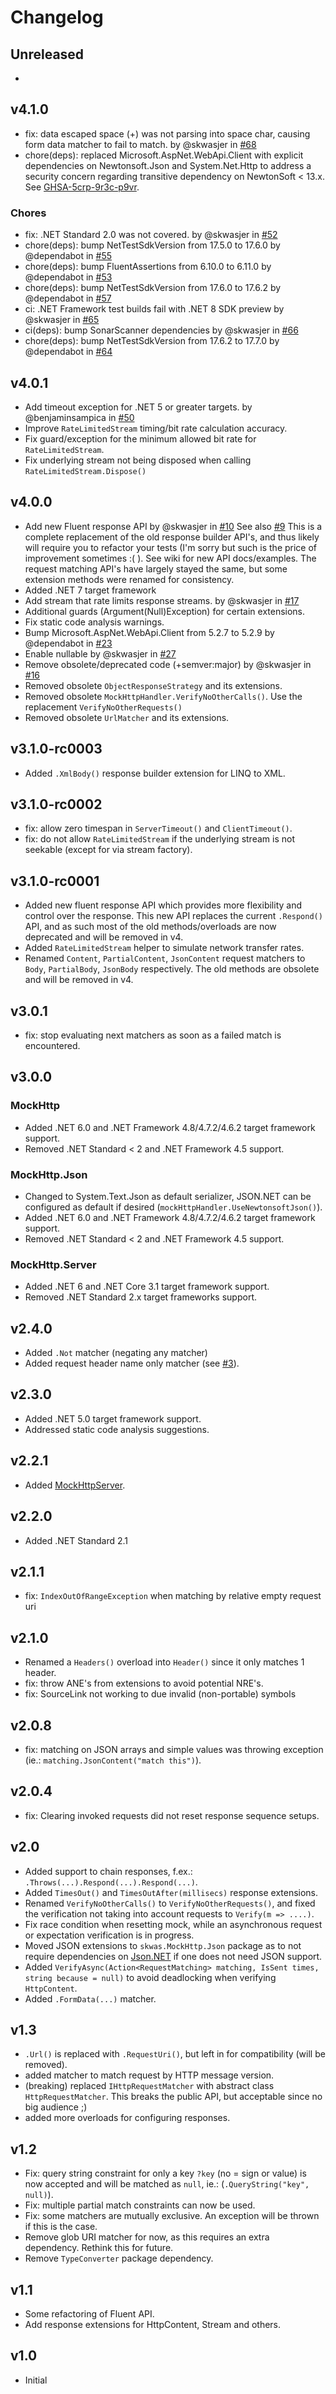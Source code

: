 # Changelog

## Unreleased

-

## v4.1.0

- fix: data escaped space (+) was not parsing into space char, causing form data matcher to fail to match. by @skwasjer in [#68](https://github.com/skwasjer/MockHttp/pull/68)
- chore(deps): replaced Microsoft.AspNet.WebApi.Client with explicit dependencies on Newtonsoft.Json and System.Net.Http to address a security concern regarding transitive dependency on NewtonSoft < 13.x. See  [GHSA-5crp-9r3c-p9vr](https://github.com/advisories/GHSA-5crp-9r3c-p9vr).

### Chores

- fix: .NET Standard 2.0 was not covered.  by @skwasjer in [#52](https://github.com/skwasjer/MockHttp/pull/52)
- chore(deps): bump NetTestSdkVersion from 17.5.0 to 17.6.0 by @dependabot in [#55](https://github.com/skwasjer/MockHttp/pull/55)
- chore(deps): bump FluentAssertions from 6.10.0 to 6.11.0 by @dependabot in [#53](https://github.com/skwasjer/MockHttp/pull/53)
- chore(deps): bump NetTestSdkVersion from 17.6.0 to 17.6.2 by @dependabot in [#57](https://github.com/skwasjer/MockHttp/pull/57)
- ci: .NET Framework test builds fail with .NET 8 SDK preview by @skwasjer in [#65](https://github.com/skwasjer/MockHttp/pull/65)
- ci(deps): bump SonarScanner dependencies by @skwasjer in [#66](https://github.com/skwasjer/MockHttp/pull/66)
- chore(deps): bump NetTestSdkVersion from 17.6.2 to 17.7.0 by @dependabot in [#64](https://github.com/skwasjer/MockHttp/pull/64)

## v4.0.1

- Add timeout exception for .NET 5 or greater targets. by @benjaminsampica in [#50](https://github.com/skwasjer/MockHttp/pull/50)
- Improve `RateLimitedStream` timing/bit rate calculation accuracy.
- Fix guard/exception for the minimum allowed bit rate for `RateLimitedStream`.
- Fix underlying stream not being disposed when calling `RateLimitedStream.Dispose()`

## v4.0.0
- Add new Fluent response API by @skwasjer in [#10](https://github.com/skwasjer/MockHttp/pull/10) See also [#9](https://github.com/skwasjer/MockHttp/issues/9)
  This is a complete replacement of the old response builder API's, and thus likely will require you to refactor your tests (I'm sorry but such is the price of improvement sometimes :( ). See wiki for new API docs/examples. The request matching API's have largely stayed the same, but some extension methods were renamed for consistency.
- Added .NET 7 target framework
- Add stream that rate limits response streams. by @skwasjer in [#17](https://github.com/skwasjer/MockHttp/pull/17)
- Additional guards (Argument(Null)Exception) for certain extensions.
- Fix static code analysis warnings.
- Bump Microsoft.AspNet.WebApi.Client from 5.2.7 to 5.2.9 by @dependabot in [#23](https://github.com/skwasjer/MockHttp/pull/23)
- Enable nullable by @skwasjer in [#27](https://github.com/skwasjer/MockHttp/pull/27)
- Remove obsolete/deprecated code (+semver:major) by @skwasjer in [#16](https://github.com/skwasjer/MockHttp/pull/16)
- Removed obsolete `ObjectResponseStrategy` and its extensions.
- Removed obsolete `MockHttpHandler.VerifyNoOtherCalls()`. Use the replacement `VerifyNoOtherRequests()`
- Removed obsolete `UrlMatcher` and its extensions.

## v3.1.0-rc0003

- Added `.XmlBody()` response builder extension for LINQ to XML.

## v3.1.0-rc0002

- fix: allow zero timespan in `ServerTimeout()` and `ClientTimeout()`.
- fix: do not allow `RateLimitedStream` if the underlying stream is not seekable (except for via stream factory).

## v3.1.0-rc0001

- Added new fluent response API which provides more flexibility and control over the response. This new API replaces the current `.Respond()` API, and as such most of the old methods/overloads are now deprecated and will be removed in v4.
- Added `RateLimitedStream` helper to simulate network transfer rates.
- Renamed `Content`, `PartialContent`, `JsonContent` request matchers to `Body`, `PartialBody`, `JsonBody` respectively. The old methods are obsolete and will be removed in v4.

## v3.0.1

- fix: stop evaluating next matchers as soon as a failed match is encountered.

## v3.0.0

### MockHttp

- Added .NET 6.0 and .NET Framework 4.8/4.7.2/4.6.2 target framework support.
- Removed .NET Standard < 2 and .NET Framework 4.5 support.

### MockHttp.Json

- Changed to System.Text.Json as default serializer, JSON.NET can be configured as default if desired (`mockHttpHandler.UseNewtonsoftJson()`).
- Added .NET 6.0 and .NET Framework 4.8/4.7.2/4.6.2 target framework support.
- Removed .NET Standard < 2 and .NET Framework 4.5 support.

### MockHttp.Server

- Added .NET 6 and .NET Core 3.1 target framework support.
- Removed .NET Standard 2.x target frameworks support.

## v2.4.0

- Added `.Not` matcher (negating any matcher)
- Added request header name only matcher (see [#3](https://github.com/skwasjer/MockHttp/pull/3)).

## v2.3.0

- Added .NET 5.0 target framework support.
- Addressed static code analysis suggestions.

## v2.2.1

- Added [MockHttpServer](https://github.com/skwasjer/MockHttp/wiki/Stubbing-an-API).

## v2.2.0

- Added .NET Standard 2.1

## v2.1.1

- fix: `IndexOutOfRangeException` when matching by relative empty request uri

## v2.1.0

- Renamed a `Headers()` overload into `Header()` since it only matches 1 header.
- fix: throw ANE's from extensions to avoid potential NRE's.
- fix: SourceLink not working to due invalid (non-portable) symbols

## v2.0.8

- fix: matching on JSON arrays and simple values was throwing exception (ie.: `matching.JsonContent("match this")`).

## v2.0.4

- fix: Clearing invoked requests did not reset response sequence setups.

## v2.0

- Added support to chain responses, f.ex.: `.Throws(...).Respond(...).Respond(...)`.
- Added `TimesOut()` and `TimesOutAfter(millisecs)` response extensions.
- Renamed `VerifyNoOtherCalls()` to `VerifyNoOtherRequests()`, and fixed the verification not taking into account requests to `Verify(m => ....)`.
- Fix race condition when resetting mock, while an asynchronous request or expectation verification is in progress.
- Moved JSON extensions to `skwas.MockHttp.Json` package as to not require dependencies on [Json.NET](https://www.newtonsoft.com/) if one does not need JSON support.
- Added `VerifyAsync(Action<RequestMatching> matching, IsSent times, string because = null)` to avoid deadlocking when verifying `HttpContent`.
- Added `.FormData(...)` matcher.

## v1.3

- `.Url()` is replaced with `.RequestUri()`, but left in for compatibility (will be removed).
- added matcher to match request by HTTP message version.
- (breaking) replaced `IHttpRequestMatcher` with abstract class `HttpRequestMatcher`. This breaks the public API, but acceptable since no big audience ;)
- added more overloads for configuring responses.

## v1.2

- Fix: query string constraint for only a key `?key` (no = sign or value) is now accepted and will be matched as `null`, ie.: (`.QueryString("key", null)`).
- Fix: multiple partial match constraints can now be used.
- Fix: some matchers are mutually exclusive. An exception will be thrown if this is the case.
- Remove glob URI matcher for now, as this requires an extra dependency. Rethink this for future.
- Remove `TypeConverter` package dependency.

## v1.1

- Some refactoring of Fluent API.
- Add response extensions for HttpContent, Stream and others.

## v1.0

- Initial
